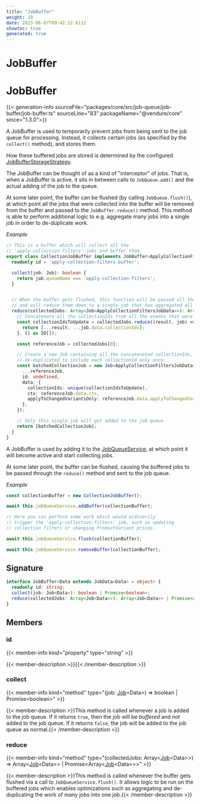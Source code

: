 ```yaml
---
title: "JobBuffer"
weight: 10
date: 2023-06-07T09:42:22.611Z
showtoc: true
generated: true
---
```

<!-- This file was generated from the Vendure source. Do not modify. Instead, re-run the "docs:build" script -->

# JobBuffer
<div class="symbol">


# JobBuffer

{{< generation-info sourceFile="packages/core/src/job-queue/job-buffer/job-buffer.ts" sourceLine="83" packageName="@vendure/core" since="1.3.0">}}

A JobBuffer is used to temporarily prevent jobs from being sent to the job queue for processing.
Instead, it collects certain jobs (as specified by the `collect()` method), and stores them.

How these buffered jobs are stored is determined by the configured <a href='/typescript-api/job-queue/job-buffer-storage-strategy#jobbufferstoragestrategy'>JobBufferStorageStrategy</a>.

The JobBuffer can be thought of as a kind of "interceptor" of jobs. That is, when a JobBuffer is active,
it sits in between calls to `JobQueue.add()` and the actual adding of the job to the queue.

At some later point, the buffer can be flushed (by calling `JobQueue.flush()`), at which point all the jobs
that were collected into the buffer will be removed from the buffer and passed to the `JobBuffer.reduce()` method.
This method is able to perform additional logic to e.g. aggregate many jobs into a single job in order to de-duplicate
work.

*Example*

```TypeScript
// This is a buffer which will collect all the
// 'apply-collection-filters' jobs and buffer them.
export class CollectionJobBuffer implements JobBuffer<ApplyCollectionFiltersJobData> {
  readonly id = 'apply-collection-filters-buffer';

  collect(job: Job): boolean {
    return job.queueName === 'apply-collection-filters';
  }


  // When the buffer gets flushed, this function will be passed all the collected jobs
  // and will reduce them down to a single job that has aggregated all of the collectionIds.
  reduce(collectedJobs: Array<Job<ApplyCollectionFiltersJobData>>): Array<Job<any>> {
    // Concatenate all the collectionIds from all the events that were buffered
    const collectionIdsToUpdate = collectedJobs.reduce((result, job) => {
      return [...result, ...job.data.collectionIds];
    }, [] as ID[]);

    const referenceJob = collectedJobs[0];

    // Create a new Job containing all the concatenated collectionIds,
    // de-duplicated to include each collectionId only once.
    const batchedCollectionJob = new Job<ApplyCollectionFiltersJobData>({
      ...referenceJob,
      id: undefined,
      data: {
        collectionIds: unique(collectionIdsToUpdate),
        ctx: referenceJob.data.ctx,
        applyToChangedVariantsOnly: referenceJob.data.applyToChangedVariantsOnly,
      },
    });

    // Only this single job will get added to the job queue
    return [batchedCollectionJob];
  }
}
```

A JobBuffer is used by adding it to the <a href='/typescript-api/job-queue/job-queue-service#jobqueueservice'>JobQueueService</a>, at which point it will become active
and start collecting jobs.

At some later point, the buffer can be flushed, causing the buffered jobs to be passed through the
`reduce()` method and sent to the job queue.

*Example*

```TypeScript
const collectionBuffer = new CollectionJobBuffer();

await this.jobQueueService.addBuffer(collectionBuffer);

// Here you can perform some work which would ordinarily
// trigger the 'apply-collection-filters' job, such as updating
// collection filters or changing ProductVariant prices.

await this.jobQueueService.flush(collectionBuffer);

await this.jobQueueService.removeBuffer(collectionBuffer);
```

## Signature

```TypeScript
interface JobBuffer<Data extends JobData<Data> = object> {
  readonly id: string;
  collect(job: Job<Data>): boolean | Promise<boolean>;
  reduce(collectedJobs: Array<Job<Data>>): Array<Job<Data>> | Promise<Array<Job<Data>>>;
}
```
## Members

### id

{{< member-info kind="property" type="string"  >}}

{{< member-description >}}{{< /member-description >}}

### collect

{{< member-info kind="method" type="(job: <a href='/typescript-api/job-queue/job#job'>Job</a>&#60;Data&#62;) => boolean | Promise&#60;boolean&#62;"  >}}

{{< member-description >}}This method is called whenever a job is added to the job queue. If it returns `true`, then
the job will be _buffered_ and _not_ added to the job queue. If it returns `false`, the job
will be added to the job queue as normal.{{< /member-description >}}

### reduce

{{< member-info kind="method" type="(collectedJobs: Array&#60;<a href='/typescript-api/job-queue/job#job'>Job</a>&#60;Data&#62;&#62;) => Array&#60;<a href='/typescript-api/job-queue/job#job'>Job</a>&#60;Data&#62;&#62; | Promise&#60;Array&#60;<a href='/typescript-api/job-queue/job#job'>Job</a>&#60;Data&#62;&#62;&#62;"  >}}

{{< member-description >}}This method is called whenever the buffer gets flushed via a call to `JobQueueService.flush()`.
It allows logic to be run on the buffered jobs which enables optimizations such as
aggregating and de-duplicating the work of many jobs into one job.{{< /member-description >}}


</div>
